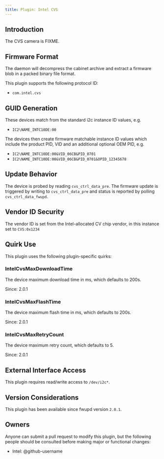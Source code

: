 ```yaml
---
title: Plugin: Intel CVS
---
```


## Introduction

The CVS camera is FIXME.

## Firmware Format

The daemon will decompress the cabinet archive and extract a firmware blob in
a packed binary file format.

This plugin supports the following protocol ID:

* `com.intel.cvs`

## GUID Generation

These devices match from the standard i2c instance ID values, e.g.

* `IC2\NAME_INTC10DE:00`

The devices then create firmware matchable instance ID values which include the product PID, VID
and an additional optional OEM PID, e.g.

* `IC2\NAME_INTC10DE:00&VID_06CB&PID_0701`
* `IC2\NAME_INTC10DE:00&VID_06CB&PID_0701&OPID_12345678`

## Update Behavior

The device is probed by reading `cvs_ctrl_data_pre`. The firmware update is triggered by writing to
`cvs_ctrl_data_pre` and status is reported by polling `cvs_ctrl_data_fwupd`.

## Vendor ID Security

The vendor ID is set from the Intel-allocated CV chip vendor, in this instance set to `CVS:0x1234`

## Quirk Use

This plugin uses the following plugin-specific quirks:

### IntelCvsMaxDownloadTime

The device maximum download time in ms, which defaults to 200s.

Since: 2.0.1

### IntelCvsMaxFlashTime

The device maximum flash time in ms, which defaults to 200s.

Since: 2.0.1

### IntelCvsMaxRetryCount

The device maximum retry count, which defaults to 5.

Since: 2.0.1

## External Interface Access

This plugin requires read/write access to `/dev/i2c*`.

## Version Considerations

This plugin has been available since fwupd version `2.0.1`.

## Owners

Anyone can submit a pull request to modify this plugin, but the following people should be
consulted before making major or functional changes:

* Intel: @github-username
